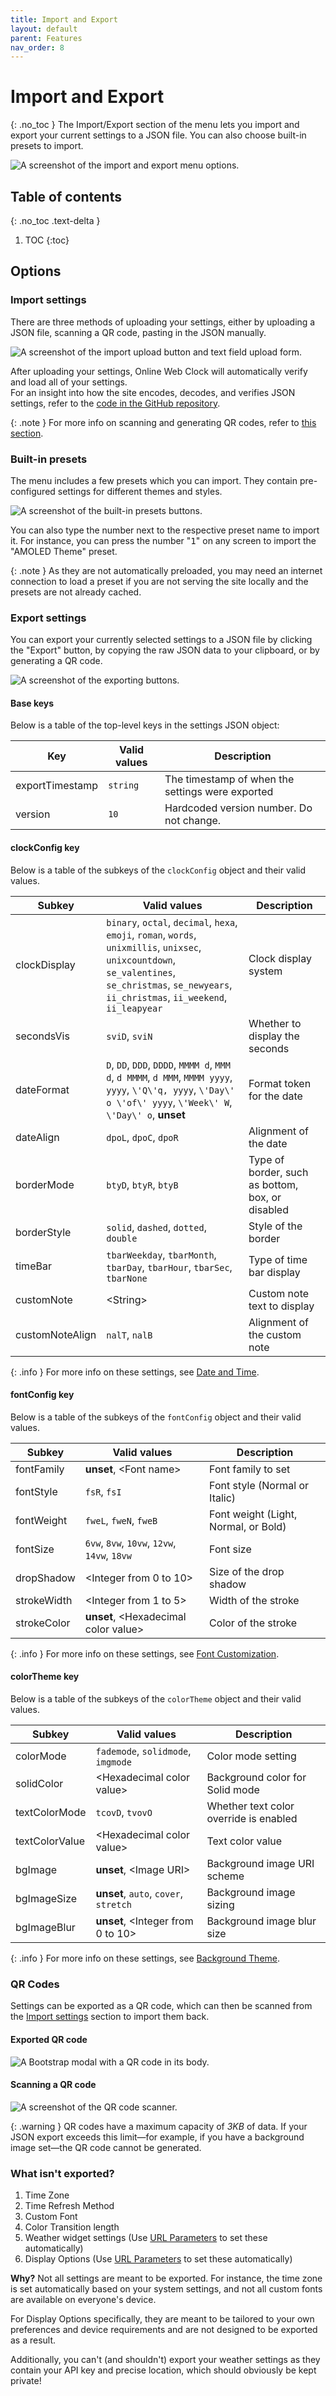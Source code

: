 ```yaml
---
title: Import and Export
layout: default
parent: Features
nav_order: 8
---
```

# Import and Export
{: .no_toc }
The Import/Export section of the menu lets you import and export your current settings to a JSON file. You can also choose built-in presets to import.

![A screenshot of the import and export menu options.](/assets/images/docs-Features/importexport/importexport.png)

## Table of contents
{: .no_toc .text-delta }
1. TOC
{:toc}

## Options
### Import settings
There are three methods of uploading your settings, either by uploading a JSON file, scanning a QR code, pasting in the JSON manually.

![A screenshot of the import upload button and text field upload form.](/assets/images/docs-Features/importexport/import.png)

After uploading your settings, Online Web Clock will automatically verify and load all of your settings.  
For an insight into how the site encodes, decodes, and verifies JSON settings, refer to the [code in the GitHub repository](https://github.com/iKarTehFox/web-clock/blob/prod/src/importExport.ts).

{: .note }
For more info on scanning and generating QR codes, refer to [this section](#qr-codes).

### Built-in presets
The menu includes a few presets which you can import. They contain pre-configured settings for different themes and styles.

![A screenshot of the built-in presets buttons.](/assets/images/docs-Features/importexport/presets.png)

You can also type the number next to the respective preset name to import it. For instance, you can press the number "<kbd>1</kbd>" on any screen to import the "AMOLED Theme" preset.

{: .note }
As they are not automatically preloaded, you may need an internet connection to load a preset if you are not serving the site locally and the presets are not already cached.

### Export settings
You can export your currently selected settings to a JSON file by clicking the "Export" button, by copying the raw JSON data to your clipboard, or by generating a QR code.

![A screenshot of the exporting buttons.](/assets/images/docs-Features/importexport/export.png)

#### Base keys
Below is a table of the top-level keys in the settings JSON object:

| Key | Valid values | Description |
| --- | --- | --- |
| exportTimestamp | `string` | The timestamp of when the settings were exported |
| version | `10` | Hardcoded version number. Do not change. |

#### clockConfig key
Below is a table of the subkeys of the `clockConfig` object and their valid values.

| Subkey | Valid values | Description |
| --- | --- | --- |
| clockDisplay | `binary`, `octal`, `decimal`, `hexa`, `emoji`, `roman`, `words`, `unixmillis`, `unixsec`, `unixcountdown`, `se_valentines`, `se_christmas`, `se_newyears`, `ii_christmas`, `ii_weekend`, `ii_leapyear` | Clock display system |
| secondsVis | `sviD`, `sviN` | Whether to display the seconds |
| dateFormat | `D`, `DD`, `DDD`, `DDDD`, `MMMM d`, `MMM d`, `d MMMM`, `d MMM`, `MMMM yyyy`, `yyyy`, `\'Q\'q, yyyy`, `\'Day\' o \'of\' yyyy`, `\'Week\' W`, `\'Day\' o`, **unset** | Format token for the date |
| dateAlign | `dpoL`, `dpoC`, `dpoR` | Alignment of the date |
| borderMode | `btyD`, `btyR`, `btyB` | Type of border, such as bottom, box, or disabled |
| borderStyle | `solid`, `dashed`, `dotted`, `double` | Style of the border |
| timeBar | `tbarWeekday`, `tbarMonth`, `tbarDay`, `tbarHour`, `tbarSec`, `tbarNone` | Type of time bar display |
| customNote | \<String\> | Custom note text to display |
| customNoteAlign | `nalT`, `nalB` | Alignment of the custom note |

{: .info }
For more info on these settings, see [Date and Time](/docs/datetime).

#### fontConfig key
Below is a table of the subkeys of the `fontConfig` object and their valid values.

| Subkey | Valid values | Description |
| --- | --- | --- |
| fontFamily | **unset**, \<Font name\> | Font family to set |
| fontStyle | `fsR`, `fsI` | Font style (Normal or Italic) |
| fontWeight | `fweL`, `fweN`, `fweB` | Font weight (Light, Normal, or Bold) |
| fontSize | `6vw`, `8vw`, `10vw`, `12vw`, `14vw`, `18vw` | Font size |
| dropShadow | \<Integer from 0 to 10\> | Size of the drop shadow |
| strokeWidth | \<Integer from 1 to 5\> | Width of the stroke |
| strokeColor | **unset**, \<Hexadecimal color value\> | Color of the stroke |

{: .info }
For more info on these settings, see [Font Customization](/docs/fontcustomization).

#### colorTheme key
Below is a table of the subkeys of the `colorTheme` object and their valid values.

| Subkey | Valid values | Description |
| --- | --- | --- |
| colorMode | `fademode`, `solidmode`, `imgmode` | Color mode setting |
| solidColor | \<Hexadecimal color value\> | Background color for Solid mode |
| textColorMode | `tcovD`, `tvovO` | Whether text color override is enabled |
| textColorValue | \<Hexadecimal color value\> | Text color value |
| bgImage | **unset**, \<Image URI\> | Background image URI scheme |
| bgImageSize | **unset**, `auto`, `cover`, `stretch` | Background image sizing |
| bgImageBlur | **unset**, \<Integer from 0 to 10\> | Background image blur size |

{: .info }
For more info on these settings, see [Background Theme](/docs/backgroundtheme).

### QR Codes
Settings can be exported as a QR code, which can then be scanned from the [Import settings](#import-settings) section to import them back.

#### Exported QR code
![A Bootstrap modal with a QR code in its body.](/assets/images/docs-Features/importexport/export-qr.png)

#### Scanning a QR code
![A screenshot of the QR code scanner.](/assets/images/docs-Features/importexport/import-qr.png)

{: .warning }
QR codes have a maximum capacity of *3KB* of data. If your JSON export exceeds this limit—for example, if you have a background image set—the QR code cannot be generated.

### What isn't exported?
1. Time Zone
2. Time Refresh Method
3. Custom Font
4. Color Transition length
5. Weather widget settings (Use [URL Parameters](/docs/url-params#weather-widget-parameters) to set these automatically)
6. Display Options (Use [URL Parameters](/docs/url-params#url-parameter-list) to set these automatically)

**Why?** Not all settings are meant to be exported. For instance, the time zone is set automatically based on your system settings, and not all custom fonts are available on everyone's device.

For Display Options specifically, they are meant to be tailored to your own preferences and device requirements and are not designed to be exported as a result.

Additionally, you can't (and shouldn't) export your weather settings as they contain your API key and precise location, which should obviously be kept private!
